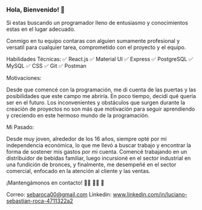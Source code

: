 ### Hola, Bienvenido! 👋

<!--
**Sebaroca00/Sebaroca00** is a ✨ _special_ ✨ repository because its `README.md` (this file) appears on your GitHub profile.

Here are some ideas to get you started:

- 🔭 I’m currently working on ...
- 🌱 I’m currently learning ...
- 👯 I’m looking to collaborate on ...
- 🤔 I’m looking for help with ...
- 💬 Ask me about ...
- 📫 How to reach me: ...
- 😄 Pronouns: ...
- ⚡ Fun fact: ...
-->
Si estas buscando un programador lleno de entusiasmo y conocimientos estas en el lugar adecuado.

Conmigo en tu equipo contaras con alguien sumamente profesional y versatil para cualquier tarea, comprometido con el proyecto y el equipo.

Habilidades Técnicas:
✅ React.js
✅ Material UI
✅ Express
✅ PostgreSQL
✅ MySQL
✅ CSS
✅ Git
✅ Postman

Motivaciones: 

Desde que comencé con la programación, me di cuenta de las puertas y las posibilidades que este campo me abriría. En poco tiempo, decidí qué quería ser en el futuro. Los inconvenientes y obstáculos que surgen durante la creación de proyectos no son más que motivación para seguir aprendiendo y creciendo en este hermoso mundo de la programación.

Mi Pasado:

Desde muy joven, alrededor de los 16 años, siempre opté por mi independencia económica, lo que me llevó a buscar trabajo y encontrar la forma de sostener mis gastos por mi cuenta. Comencé trabajando en un distribuidor de bebidas familiar, luego incursioné en el sector industrial en una fundición de bronces, y finalmente, me desempeñé en el sector comercial, enfocado en la atención al cliente y las ventas.

¡Mantengámonos en contacto! 🤜🏼 🤛🏼 🚀

Correo: sebaroca00@gmail.com
Linkedin: www.linkedin.com/in/luciano-sebastian-roca-4711322a2
